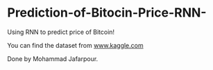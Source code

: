 # Prediction-of-Bitocin-Price-RNN-

Using RNN to predict price of Bitcoin!

You can find the dataset from www.kaggle.com

Done by Mohammad Jafarpour.
